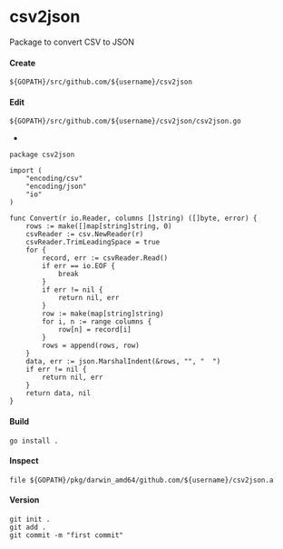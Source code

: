 # csv2json

Package to convert CSV to JSON

#### Create

    ${GOPATH}/src/github.com/${username}/csv2json

#### Edit

    ${GOPATH}/src/github.com/${username}/csv2json/csv2json.go

-

	package csv2json

	import (
		"encoding/csv"
		"encoding/json"
		"io"
	)

	func Convert(r io.Reader, columns []string) ([]byte, error) {
		rows := make([]map[string]string, 0)
		csvReader := csv.NewReader(r)
		csvReader.TrimLeadingSpace = true
		for {
			record, err := csvReader.Read()
			if err == io.EOF {
				break
			}
			if err != nil {
				return nil, err
			}
			row := make(map[string]string)
			for i, n := range columns {
				row[n] = record[i]
			}
			rows = append(rows, row)
		}
		data, err := json.MarshalIndent(&rows, "", "  ")
		if err != nil {
			return nil, err
		}
		return data, nil
	}

#### Build

    go install .

#### Inspect

    file ${GOPATH}/pkg/darwin_amd64/github.com/${username}/csv2json.a

#### Version

    git init .
    git add .
    git commit -m "first commit"
